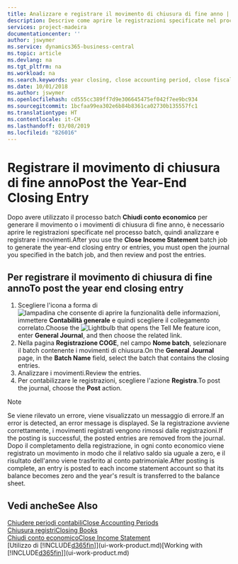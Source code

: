 ```yaml
---
title: Analizzare e registrare il movimento di chiusura di fine anno | Documenti Microsoft
description: Descrive come aprire le registrazioni specificate nel processo batch Chiudi conto economico, quindi analizzare e registrare il movimento di chiusura di fine anno.
services: project-madeira
documentationcenter: ''
author: jswymer
ms.service: dynamics365-business-central
ms.topic: article
ms.devlang: na
ms.tgt_pltfrm: na
ms.workload: na
ms.search.keywords: year closing, close accounting period, close fiscal year, bank account detailed trial balance
ms.date: 10/01/2018
ms.author: jswymer
ms.openlocfilehash: cd555cc389ff7d9e306645475ef042f7ee9bc934
ms.sourcegitcommit: 1bcfaa99ea302e6b84b8361ca02730b135557fc1
ms.translationtype: HT
ms.contentlocale: it-CH
ms.lasthandoff: 03/08/2019
ms.locfileid: "826016"
---
```

# <a name="post-the-year-end-closing-entry"></a><span data-ttu-id="c44b1-103">Registrare il movimento di chiusura di fine anno</span><span class="sxs-lookup"><span data-stu-id="c44b1-103">Post the Year-End Closing Entry</span></span>
<span data-ttu-id="c44b1-104">Dopo avere utilizzato il processo batch **Chiudi conto economico** per generare il movimento o i movimenti di chiusura di fine anno, è necessario aprire le registrazioni specificate nel processo batch, quindi analizzare e registrare i movimenti.</span><span class="sxs-lookup"><span data-stu-id="c44b1-104">After you use the **Close Income Statement** batch job to generate the year-end closing entry or entries, you must open the journal you specified in the batch job, and then review and post the entries.</span></span>

## <a name="to-post-the-year-end-closing-entry"></a><span data-ttu-id="c44b1-105">Per registrare il movimento di chiusura di fine anno</span><span class="sxs-lookup"><span data-stu-id="c44b1-105">To post the year end closing entry</span></span>
1. <span data-ttu-id="c44b1-106">Scegliere l'icona a forma di ![lampadina che consente di aprire la funzionalità delle informazioni](media/ui-search/search_small.png "Informazioni sull'operazione che si desidera eseguire"), immettere **Contabilità generale** e quindi scegliere il collegamento correlato.</span><span class="sxs-lookup"><span data-stu-id="c44b1-106">Choose the ![Lightbulb that opens the Tell Me feature](media/ui-search/search_small.png "Tell me what you want to do") icon, enter **General Journal**, and then choose the related link.</span></span>
2. <span data-ttu-id="c44b1-107">Nella pagina **Registrazione COGE**, nel campo **Nome batch**, selezionare il batch contenente i movimenti di chiusura.</span><span class="sxs-lookup"><span data-stu-id="c44b1-107">On the **General Journal** page, in the **Batch Name** field, select the batch that contains the closing entries.</span></span>
3. <span data-ttu-id="c44b1-108">Analizzare i movimenti.</span><span class="sxs-lookup"><span data-stu-id="c44b1-108">Review the entries.</span></span>
4. <span data-ttu-id="c44b1-109">Per contabilizzare le registrazioni, scegliere l'azione **Registra**.</span><span class="sxs-lookup"><span data-stu-id="c44b1-109">To post the journal, choose the **Post** action.</span></span>

> [!NOTE]  
>   <span data-ttu-id="c44b1-110">Se viene rilevato un errore, viene visualizzato un messaggio di errore.</span><span class="sxs-lookup"><span data-stu-id="c44b1-110">If an error is detected, an error message is displayed.</span></span> <span data-ttu-id="c44b1-111">Se la registrazione avviene correttamente, i movimenti registrati vengono rimossi dalle registrazioni.</span><span class="sxs-lookup"><span data-stu-id="c44b1-111">If the posting is successful, the posted entries are removed from the journal.</span></span> <span data-ttu-id="c44b1-112">Dopo il completamento della registrazione, in ogni conto economico viene registrato un movimento in modo che il relativo saldo sia uguale a zero, e il risultato dell'anno viene trasferito al conto patrimoniale.</span><span class="sxs-lookup"><span data-stu-id="c44b1-112">After posting is complete, an entry is posted to each income statement account so that its balance becomes zero and the year's result is transferred to the balance sheet.</span></span>

## <a name="see-also"></a><span data-ttu-id="c44b1-113">Vedi anche</span><span class="sxs-lookup"><span data-stu-id="c44b1-113">See Also</span></span>
[<span data-ttu-id="c44b1-114">Chiudere periodi contabili</span><span class="sxs-lookup"><span data-stu-id="c44b1-114">Close Accounting Periods</span></span>](year-close-account-periods.md)  
[<span data-ttu-id="c44b1-115">Chiusura registri</span><span class="sxs-lookup"><span data-stu-id="c44b1-115">Closing Books</span></span>](year-close-books.md)  
[<span data-ttu-id="c44b1-116">Chiudi conto economico</span><span class="sxs-lookup"><span data-stu-id="c44b1-116">Close Income Statement</span></span>](year-close-income-statement.md)  
<span data-ttu-id="c44b1-117">[Utilizzo di [!INCLUDE[d365fin](includes/d365fin_md.md)]](ui-work-product.md)</span><span class="sxs-lookup"><span data-stu-id="c44b1-117">[Working with [!INCLUDE[d365fin](includes/d365fin_md.md)]](ui-work-product.md)</span></span>

